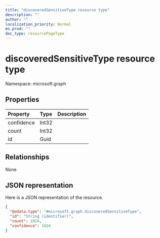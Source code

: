 ```yaml
---
title: "discoveredSensitiveType resource type"
description: ""
author: ""
localization_priority: Normal
ms.prod: ""
doc_type: resourcePageType
---
```


# discoveredSensitiveType resource type


Namespace: microsoft.graph



## Properties
|Property|Type|Description|
|:---|:---|:---|
|confidence|Int32||
|count|Int32||
|id|Guid||

## Relationships
None

## JSON representation
Here is a JSON representation of the resource.
<!-- {
  "blockType": "resource",
  "@odata.type": "microsoft.graph.discoveredSensitiveType"
}
-->
``` json
{
  "@odata.type": "#microsoft.graph.discoveredSensitiveType",
  "id": "String (identifier)",
  "count": 1024,
  "confidence": 1024
}
```

